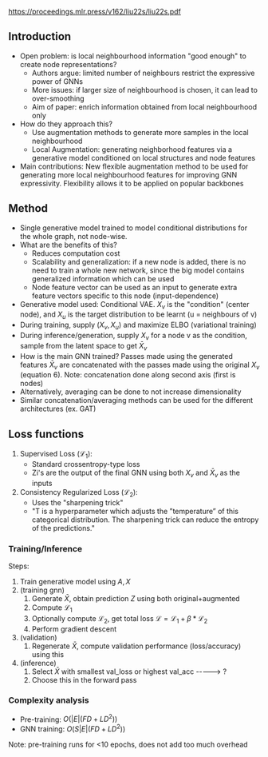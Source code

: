 https://proceedings.mlr.press/v162/liu22s/liu22s.pdf
## Introduction
* Open problem: is local neighbourhood information "good enough" to create node representations?
	* Authors argue: limited number of neighbours restrict the expressive power of GNNs
	* More issues: if larger size of neighbourhood is chosen, it can lead to over-smoothing
	* Aim of paper: enrich information obtained from local neighbourhood only
* How do they approach this?
	* Use augmentation methods to generate more samples in the local neighbourhood
	* Local Augmentation: generating neighborhood features via a generative model conditioned on local structures and node features
* Main contributions: New flexible augmentation method to be used for generating more local neighbourhood features for improving GNN expressivity. Flexibility allows it to be applied on popular backbones

## Method
* Single generative model trained to model conditional distributions for the whole graph, not node-wise.
* What are the benefits of this?
	* Reduces computation cost
	* Scalability and generalization: if a new node is added, there is no need to train a whole new network, since the big model contains generalized information which can be used
	* Node feature vector can be used as an input to generate extra feature vectors specific to this node (input-dependence)
* Generative model used: Conditional VAE. $X_v$ is the "condition" (center node), and $X_u$ is the target distribution to be learnt (u = neighbours of v)
* During training, supply $(X_v, X_u)$ and maximize ELBO (variational training)
* During inference/generation, supply $X_v$ for a node v as the condition, sample from the latent space to get $\bar{X}_v$
* How is the main GNN trained? Passes made using the generated features $\bar{X}_v$ are concatenated with the passes made using the original $X_v$ (equation 6). Note: concatenation done along second axis (first is nodes)
* Alternatively, averaging can be done to not increase dimensionality 
* Similar concatenation/averaging methods can be used for the different architectures (ex. GAT)
## Loss functions
1. Supervised Loss ($\mathcal{L}_1$): 
	* Standard crossentropy-type loss
	* Zi's are the output of the final GNN using both $X_v$ and $\bar{X}_v$ as the inputs
2. Consistency Regularized Loss ($\mathcal{L}_2$):
	* Uses the "sharpening trick"
	* "T is a hyperparameter which adjusts the ”temperature” of this categorical distribution. The sharpening trick can reduce the entropy of the predictions."
### Training/Inference
Steps:
1. Train generative model using $A, X$
2. (training gnn) 
	1. Generate $\bar{X}$, obtain prediction $Z$ using both original+augmented
	2. Compute $\mathcal{L}_1$
	3. Optionally compute $\mathcal{L}_2$, get total loss $\mathcal{L} = \mathcal{L}_1 + \beta*\mathcal{L}_2$
	4. Perform gradient descent
3. (validation)
	1. Regenerate $\bar{X}$, compute validation performance (loss/accuracy) using this
4. (inference)
	1. Select $\bar{X}$ with smallest val_loss or highest val_acc -----> ?
	2. Choose this in the forward pass
### Complexity analysis
* Pre-training: $O(|E|(F D + LD^2))$
* GNN training: $O(S|E|(F D + LD^2))$

Note: pre-training runs for <10 epochs, does not add too much overhead
